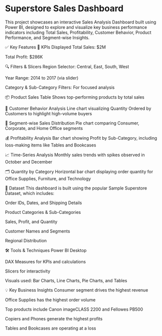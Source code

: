 # Superstore Sales Dashboard

This project showcases an interactive Sales Analysis Dashboard built using Power BI, designed to explore and visualize key business performance indicators including Total Sales, Profitability, Customer Behavior, Product Performance, and Segment-wise Insights.

✅ Key Features
📌 KPIs Displayed
Total Sales: $2M

Total Profit: $286K

🔍 Filters & Slicers
Region Selector: Central, East, South, West

Year Range: 2014 to 2017 (via slider)

Category & Sub-Category Filters: For focused analysis

📦 Product Sales Table
Shows top-performing products by total sales

👥 Customer Behavior Analysis
Line chart visualizing Quantity Ordered by Customers to highlight high-volume buyers

🧩 Segment-wise Sales Distribution
Pie chart comparing Consumer, Corporate, and Home Office segments

💰 Profitability Analysis
Bar chart showing Profit by Sub-Category, including loss-making items like Tables and Bookcases

📈 Time-Series Analysis
Monthly sales trends with spikes observed in October and December

🗂 Quantity by Category
Horizontal bar chart displaying order quantity for Office Supplies, Furniture, and Technology

📂 Dataset
This dashboard is built using the popular Sample Superstore Dataset, which includes:

Order IDs, Dates, and Shipping Details

Product Categories & Sub-Categories

Sales, Profit, and Quantity

Customer Names and Segments

Regional Distribution

🛠 Tools & Techniques
Power BI Desktop

DAX Measures for KPIs and calculations

Slicers for interactivity

Visuals used: Bar Charts, Line Charts, Pie Charts, and Tables

💡 Key Business Insights
Consumer segment drives the highest revenue

Office Supplies has the highest order volume

Top products include Canon imageCLASS 2200 and Fellowes PB500

Copiers and Phones generate the highest profits

Tables and Bookcases are operating at a loss
